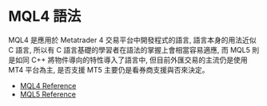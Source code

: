 # MQL4 語法
MQL4 是應用於 Metatrader 4 交易平台中開發程式的語言, 語言本身的用法近似 C 語言, 所以有 C 語言基礎的學習者在語法的掌握上會相當容易適應, 而 MQL5 則是如同 C++ 將物件導向的特性導入了語言中, 但目前外匯交易的主流仍是使用 MT4 平台為主, 是否支援 MT5 主要仍是看券商支援與否來決定。

* [MQL4 Reference](https://docs.mql4.com/)
* [MQL5 Reference](https://www.mql5.com/en/docs)